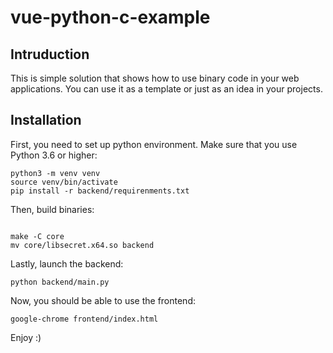 # vue-python-c-example

Intruduction
------------
This is simple solution that shows how to use binary code in your web applications. You can use it as a template or just as an idea in your projects.

Installation
------------
First, you need to set up python environment. Make sure that you use Python 3.6 or higher:
```console
python3 -m venv venv
source venv/bin/activate
pip install -r backend/requirenments.txt
```

Then, build binaries:
```console

make -C core
mv core/libsecret.x64.so backend
```

Lastly, launch the backend:
```console
python backend/main.py
```

Now, you should be able to use the frontend:
```console
google-chrome frontend/index.html
```
Enjoy :)

